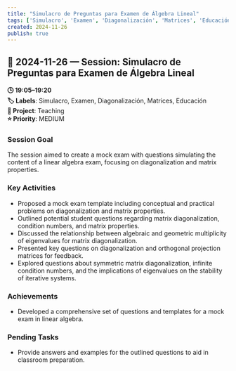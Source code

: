 ```yaml
---
title: "Simulacro de Preguntas para Examen de Álgebra Lineal"
tags: ['Simulacro', 'Examen', 'Diagonalización', 'Matrices', 'Educación']
created: 2024-11-26
publish: true
---
```


## 📅 2024-11-26 — Session: Simulacro de Preguntas para Examen de Álgebra Lineal

**🕒 19:05–19:20**  
**🏷️ Labels**: Simulacro, Examen, Diagonalización, Matrices, Educación  
**📂 Project**: Teaching  
**⭐ Priority**: MEDIUM  


### Session Goal
The session aimed to create a mock exam with questions simulating the content of a linear algebra exam, focusing on diagonalization and matrix properties.

### Key Activities
- Proposed a mock exam template including conceptual and practical problems on diagonalization and matrix properties.
- Outlined potential student questions regarding matrix diagonalization, condition numbers, and matrix properties.
- Discussed the relationship between algebraic and geometric multiplicity of eigenvalues for matrix diagonalization.
- Presented key questions on diagonalization and orthogonal projection matrices for feedback.
- Explored questions about symmetric matrix diagonalization, infinite condition numbers, and the implications of eigenvalues on the stability of iterative systems.

### Achievements
- Developed a comprehensive set of questions and templates for a mock exam in linear algebra.

### Pending Tasks
- Provide answers and examples for the outlined questions to aid in classroom preparation.

